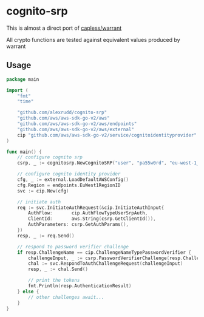 # cognito-srp

This is almost a direct port of [capless/warrant](https://github.com/capless/warrant/blob/master/warrant/aws_srp.py)

All crypto functions are tested against equivalent values produced by warrant

## Usage

```go
package main

import (
	"fmt"
	"time"

	"github.com/alexrudd/cognito-srp"
	"github.com/aws/aws-sdk-go-v2/aws"
	"github.com/aws/aws-sdk-go-v2/aws/endpoints"
	"github.com/aws/aws-sdk-go-v2/aws/external"
	cip "github.com/aws/aws-sdk-go-v2/service/cognitoidentityprovider"
)

func main() {
	// configure cognito srp
	csrp, _ := cognitosrp.NewCognitoSRP("user", "pa55w0rd", "eu-west-1_myPoolId", "client", nil)

	// configure cognito identity provider
	cfg, _ := external.LoadDefaultAWSConfig()
	cfg.Region = endpoints.EuWest1RegionID
	svc := cip.New(cfg)

	// initiate auth
	req := svc.InitiateAuthRequest(&cip.InitiateAuthInput{
		AuthFlow:       cip.AuthFlowTypeUserSrpAuth,
		ClientId:       aws.String(csrp.GetClientId()),
		AuthParameters: csrp.GetAuthParams(),
	})
	resp, _ := req.Send()

	// respond to password verifier challenge
	if resp.ChallengeName == cip.ChallengeNameTypePasswordVerifier {
		challengeInput, _ := csrp.PasswordVerifierChallenge(resp.ChallengeParameters, time.Now())
		chal := svc.RespondToAuthChallengeRequest(challengeInput)
		resp, _ := chal.Send()

		// print the tokens
		fmt.Println(resp.AuthenticationResult)
	} else {
		// other challenges await...
	}
}
```
